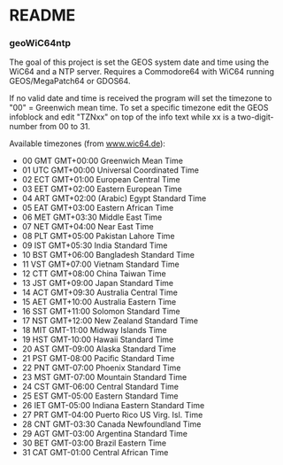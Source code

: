 # README

### geoWiC64ntp
The goal of this project is set the GEOS system date and time using the WiC64 and a NTP server. Requires a Commodore64 with WiC64 running GEOS/MegaPatch64 or GDOS64.

If no valid date and time is received the program will set the timezone to "00" = Greenwich mean time.
To set a specific timezone edit the GEOS infoblock and edit "TZNxx" on top of the info text while xx is a two-digit-number from 00 to 31.

Available timezones (from www.wic64.de):

* 00 GMT GMT+00:00 Greenwich Mean Time
* 01 UTC GMT+00:00 Universal Coordinated Time
* 02 ECT GMT+01:00 European Central Time
* 03 EET GMT+02:00 Eastern European Time
* 04 ART GMT+02:00 (Arabic) Egypt Standard Time
* 05 EAT GMT+03:00 Eastern African Time
* 06 MET GMT+03:30 Middle East Time
* 07 NET GMT+04:00 Near East Time
* 08 PLT GMT+05:00 Pakistan Lahore Time
* 09 IST GMT+05:30 India Standard Time
* 10 BST GMT+06:00 Bangladesh Standard Time
* 11 VST GMT+07:00 Vietnam Standard Time
* 12 CTT GMT+08:00 China Taiwan Time
* 13 JST GMT+09:00 Japan Standard Time
* 14 ACT GMT+09:30 Australia Central Time
* 15 AET GMT+10:00 Australia Eastern Time
* 16 SST GMT+11:00 Solomon Standard Time
* 17 NST GMT+12:00 New Zealand Standard Time
* 18 MIT GMT-11:00 Midway Islands Time
* 19 HST GMT-10:00 Hawaii Standard Time
* 20 AST GMT-09:00 Alaska Standard Time
* 21 PST GMT-08:00 Pacific Standard Time
* 22 PNT GMT-07:00 Phoenix Standard Time
* 23 MST GMT-07:00 Mountain Standard Time
* 24 CST GMT-06:00 Central Standard Time
* 25 EST GMT-05:00 Eastern Standard Time
* 26 IET GMT-05:00 Indiana Eastern Standard Time
* 27 PRT GMT-04:00 Puerto Rico US Virg. Isl. Time
* 28 CNT GMT-03:30 Canada Newfoundland Time
* 29 AGT GMT-03:00 Argentina Standard Time
* 30 BET GMT-03:00 Brazil Eastern Time
* 31 CAT GMT-01:00 Central African Time
